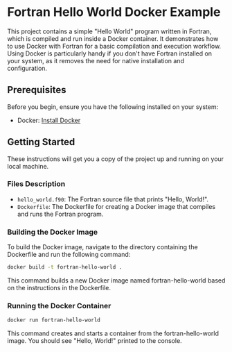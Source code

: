 # Fortran Hello World Docker Example

This project contains a simple "Hello World" program written in Fortran, which is compiled and run inside a Docker container. It demonstrates how to use Docker with Fortran for a basic compilation and execution workflow. Using Docker is particularly handy if you don't have Fortran installed on your system, as it removes the need for native installation and configuration.

## Prerequisites

Before you begin, ensure you have the following installed on your system:

- Docker: [Install Docker](https://docs.docker.com/get-docker/)

## Getting Started

These instructions will get you a copy of the project up and running on your local machine.

### Files Description

- `hello_world.f90`: The Fortran source file that prints "Hello, World!".
- `Dockerfile`: The Dockerfile for creating a Docker image that compiles and runs the Fortran program.

### Building the Docker Image

To build the Docker image, navigate to the directory containing the Dockerfile and run the following command:

```bash
docker build -t fortran-hello-world .
```

This command builds a new Docker image named fortran-hello-world based on the instructions in the Dockerfile.

### Running the Docker Container

```bash
docker run fortran-hello-world
```

This command creates and starts a container from the fortran-hello-world image. You should see "Hello, World!" printed to the console.
